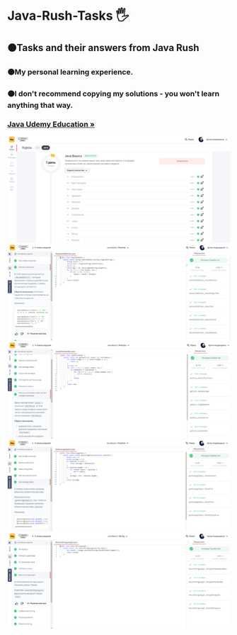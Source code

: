 <h1 align>Java-Rush-Tasks 🖐</h1>
<h2>🟠Tasks and their answers from Java Rush</h2>
<h3>🟠My personal learning experience.</h3>
<h3>🟠I don't recommend copying my solutions - you won't learn anything that way.</h2>
<h3><a href="https://javarush.com/tasks"><strong>Java Udemy Education »</strong></a></h3>
<img src="README images/0.png" alt="Logo">
<img src="README images/1.png" alt="Logo">
<img src="README images/2.png" alt="Logo">
<img src="README images/3.png" alt="Logo">
<img src="README images/4.png" alt="Logo">

